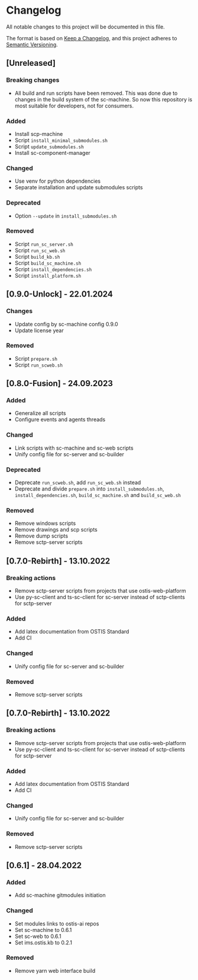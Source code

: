 # Changelog
All notable changes to this project will be documented in this file.

The format is based on [Keep a Changelog](https://keepachangelog.com/en/1.0.0/),
and this project adheres to [Semantic Versioning](https://semver.org/spec/v2.0.0.html).

## [Unreleased]

### Breaking changes

- All build and run scripts have been removed. This was done due to changes in the build system of the sc-machine. So now this repository is most suitable for developers, not for consumers.

### Added

- Install scp-machine
- Script `install_minimal_submodules.sh`
- Script `update_submodules.sh`
- Install sc-component-manager

### Changed

- Use venv for python dependencies
- Separate installation and update submodules scripts

### Deprecated

- Option `--update` in `install_submodules.sh`

### Removed

- Script `run_sc_server.sh`
- Script `run_sc_web.sh`
- Script `build_kb.sh`
- Script `build_sc_machine.sh`
- Script `install_dependencies.sh`
- Script `install_platform.sh`

## [0.9.0-Unlock] - 22.01.2024

### Changes

- Update config by sc-machine config 0.9.0
- Update license year

### Removed

- Script `prepare.sh`
- Script `run_scweb.sh`

## [0.8.0-Fusion] - 24.09.2023

### Added

- Generalize all scripts
- Configure events and agents threads

### Changed

- Link scripts with sc-machine and sc-web scripts
- Unify config file for sc-server and sc-builder

### Deprecated

- Deprecate `run_scweb.sh`, add `run_sc_web.sh` instead
- Deprecate and divide `prepare.sh` into `install_submodules.sh`, `install_dependencies.sh`, `build_sc_machine.sh` and `build_sc_web.sh`

### Removed

- Remove windows scripts
- Remove drawings and scp scripts
- Remove dump scripts
- Remove sctp-server scripts

## [0.7.0-Rebirth] - 13.10.2022

### Breaking actions

- Remove sctp-server scripts from projects that use ostis-web-platform
- Use py-sc-client and ts-sc-client for sc-server instead of sctp-clients for sctp-server

### Added

- Add latex documentation from OSTIS Standard
- Add CI

### Changed

- Unify config file for sc-server and sc-builder

### Removed

- Remove sctp-server scripts


## [0.7.0-Rebirth] - 13.10.2022

### Breaking actions

- Remove sctp-server scripts from projects that use ostis-web-platform
- Use py-sc-client and ts-sc-client for sc-server instead of sctp-clients for sctp-server

### Added

- Add latex documentation from OSTIS Standard
- Add CI

### Changed

- Unify config file for sc-server and sc-builder

### Removed

- Remove sctp-server scripts

## [0.6.1] - 28.04.2022

### Added

- Add sc-machine gitmodules initiation

### Changed

- Set modules links to ostis-ai repos
- Set sc-machine to 0.6.1
- Set sc-web to 0.6.1
- Set ims.ostis.kb to 0.2.1

### Removed

- Remove yarn web interface build
